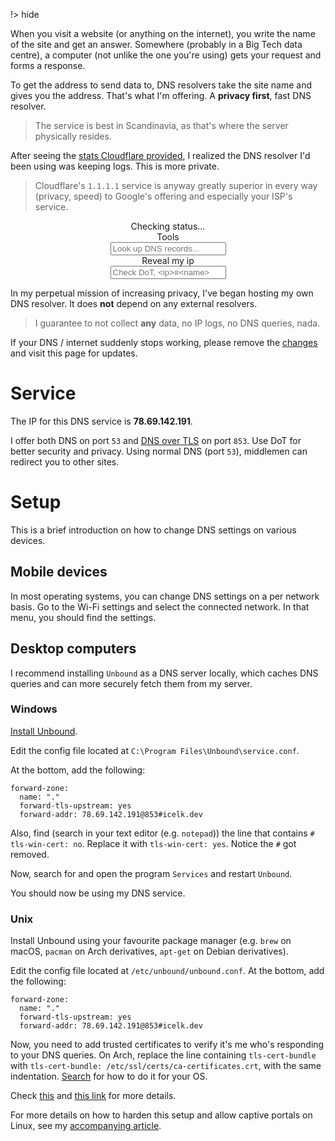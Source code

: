 !> hide

<head>
    <title>DNS resolver & lookup</title>
    <meta name="permalinks" content="not-titles"> <!-- part of JS on icelk.dev & kvarn.org, options: disabled|enabled|not-titles -->
    <meta name="description" content="Fast, log-free and privacy first independent DNS resolver and lookup utility. DNS MX, A, AAAA lookup & DNS over TLS verifier.">
    <script src="script.js" defer></script>
    <link rel="stylesheet" type="text/css" href="style.css">
</head>

When you visit a website (or anything on the internet), you write the name of the site and get an answer.
Somewhere (probably in a Big Tech data centre), a computer (not unlike the one you're using)
gets your request and forms a response.

To get the address to send data to, DNS resolvers take the site name and gives you the address. That's what I'm offering. A **privacy first**, fast DNS resolver.

> The service is best in Scandinavia, as that's where the server physically resides.

After seeing the [stats Cloudflare provided](https://blog.cloudflare.com/october-2021-facebook-outage/),
I realized the DNS resolver I'd been using was keeping logs. This is more private.

> Cloudflare's `1.1.1.1` service is anyway greatly superior in every way (privacy, speed) to Google's offering and especially your ISP's service.

<div id="status" style="text-align: center;">Checking status...</div>

<div id="tools" style="text-align: center;">
    <div id="toolsHeading">Tools</div>
    <input id="lookup" class="box" type="text" placeholder="Look up DNS records...">
    <br>
    <span id="lookupResult" class="result box" style="display: none;"></span>
    <span id="getIp" class="box">Reveal my ip</span>
    <br>
    <input id="tlsCheck" class="box" type="text" placeholder="Check DoT, <ip>#<name>">
    <br>
    <span id="tlsCheckResult" class="result box" style="display: none;"></span>
</div>

In my perpetual mission of increasing privacy, I've began hosting my own DNS resolver. It does **not** depend on any external resolvers.

> I guarantee to not collect **any** data, no IP logs, no DNS queries, nada.

If your DNS / internet suddenly stops working, please remove the [changes](#setup) and visit this page for updates.

# Service

The IP for this DNS service is **78.69.142.191**.

I offer both DNS on port `53` and [DNS over TLS](https://en.wikipedia.org/wiki/DNS_over_TLS) on port `853`.
Use DoT for better security and privacy. Using normal DNS (port `53`), middlemen can redirect you to other sites.

# Setup

This is a brief introduction on how to change DNS settings on various devices.

## Mobile devices

In most operating systems, you can change DNS settings on a per network basis.
Go to the Wi-Fi settings and select the connected network. In that menu, you should find the settings.

## Desktop computers

I recommend installing `Unbound` as a DNS server locally, which caches DNS queries and can more securely fetch them from my server.

### Windows

[Install Unbound](https://nlnetlabs.nl/projects/unbound/download/).

Edit the config file located at `C:\Program Files\Unbound\service.conf`.

At the bottom, add the following:

```
forward-zone:
  name: "."
  forward-tls-upstream: yes
  forward-addr: 78.69.142.191@853#icelk.dev
```

Also, find (search in your text editor (e.g. `notepad`)) the line that contains `# tls-win-cert: no`.
Replace it with `tls-win-cert: yes`. Notice the `#` got removed.

Now, search for and open the program `Services` and restart `Unbound`.

You should now be using my DNS service.

### Unix

Install Unbound using your favourite package manager
(e.g. `brew` on macOS, `pacman` on Arch derivatives, `apt-get` on Debian derivatives).

Edit the config file located at `/etc/unbound/unbound.conf`.
At the bottom, add the following:

```
forward-zone:
  name: "."
  forward-tls-upstream: yes
  forward-addr: 78.69.142.191@853#icelk.dev
```

Now, you need to add trusted certificates to verify it's me who's responding to your DNS queries.
On Arch, replace the line containing `tls-cert-bundle` with `tls-cert-bundle: /etc/ssl/certs/ca-certificates.crt`, with the same indentation.
[Search](https://search.brave.com) for how to do it for your OS.

Check [this](https://wiki.archlinux.org/title/Unbound#Manually_specifying_DNS_servers)
and [this link](https://wiki.archlinux.org/title/Unbound#Forwarding_using_DNS_over_TLS)
for more details.

For more details on how to harden this setup and allow captive portals on Linux,
see my [accompanying article](/articles/dns-unbound-setup.).
